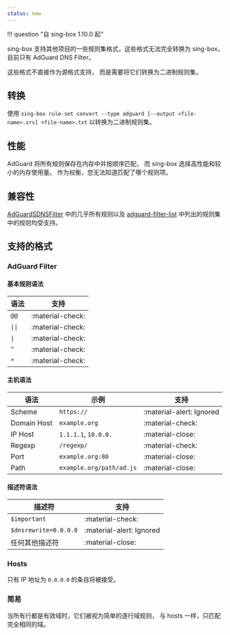 ```yaml
---
status: new
---
```


!!! question "自 sing-box 1.10.0 起"

sing-box 支持其他项目的一些规则集格式，这些格式无法完全转换为 sing-box，
目前只有 AdGuard DNS Filter。

这些格式不直接作为源格式支持，
而是需要将它们转换为二进制规则集。

## 转换

使用 `sing-box rule-set convert --type adguard [--output <file-name>.srs] <file-name>.txt` 以转换为二进制规则集。

## 性能

AdGuard 将所有规则保存在内存中并按顺序匹配，
而 sing-box 选择高性能和较小的内存使用量。
作为权衡，您无法知道匹配了哪个规则项。

## 兼容性

[AdGuardSDNSFilter](https://github.com/AdguardTeam/AdGuardSDNSFilter)
中的几乎所有规则以及 [adguard-filter-list](https://github.com/ppfeufer/adguard-filter-list)
中列出的规则集中的规则均受支持。

## 支持的格式

### AdGuard Filter

#### 基本规则语法

| 语法     | 支持               |
|--------|------------------|
| `@@`   | :material-check: | 
| `\|\|` | :material-check: | 
| `\|`   | :material-check: |
| `^`    | :material-check: |
| `*`    | :material-check: |

#### 主机语法

| 语法          | 示例                       | 支持                       |
|-------------|--------------------------|--------------------------|
| Scheme      | `https://`               | :material-alert: Ignored |
| Domain Host | `example.org`            | :material-check:         |
| IP Host     | `1.1.1.1`, `10.0.0.`     | :material-close:         |
| Regexp      | `/regexp/`               | :material-check:         |
| Port        | `example.org:80`         | :material-close:         |
| Path        | `example.org/path/ad.js` | :material-close:         |

#### 描述符语法

| 描述符                   | 支持                       |
|-----------------------|--------------------------|
| `$important`          | :material-check:         |
| `$dnsrewrite=0.0.0.0` | :material-alert: Ignored |
| 任何其他描述符               | :material-close:         |

### Hosts

只有 IP 地址为 `0.0.0.0` 的条目将被接受。

### 简易

当所有行都是有效域时，它们被视为简单的逐行域规则， 与 hosts 一样，只匹配完全相同的域。